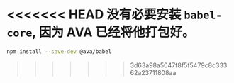 <<<<<<< HEAD
没有必要安装 `babel-core`, 因为 AVA 已经将他打包好。
=======
```sh
npm install --save-dev @ava/babel
```
>>>>>>> 3d63a98a5047f8f5f5479c8c33362a23711808aa
